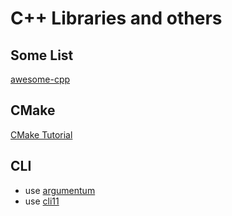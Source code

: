 # C++ Libraries and others

## Some List

[awesome-cpp](https://github.com/fffaraz/awesome-cpp/blob/master/README.md#cli)

## CMake
[CMake Tutorial](https://cmake.org/cmake/help/latest/guide/tutorial/index.html)

## CLI

- use [argumentum](https://github.com.mmahnic/argumentum)
- use [cli11](https://github.com/CLIUtils/CLI11?tab=readme-ov-file)
